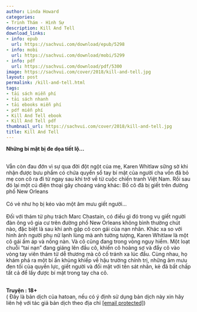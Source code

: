 ```yaml
---
author: Linda Howard
categories:
- Trinh Thám - Hình Sự
description: Kill And Tell
download_links:
- info: epub
  url: https://sachvui.com/download/epub/5298
- info: mobi
  url: https://sachvui.com/download/mobi/5299
- info: pdf
  url: https://sachvui.com/download/pdf/5300
image: https://sachvui.com/cover/2018/kill-and-tell.jpg
layout: post
permalink: /kill-and-tell.html
tags:
- tải sách miễn phí
- tải sách nhanh
- tải ebooks miễn phí
- pdf miễn phí
- Kill And Tell ebook
- Kill And Tell pdf
thumbnail_url: https://sachvui.com/cover/2018/kill-and-tell.jpg
title: Kill And Tell
---
```


 <div class="item-desc text-justify"> <p><strong>Những bí mật bị đe dọa tiết lộ…</strong></p><p><br>Vẫn còn đau đớn vì sự qua đời đột ngột của mẹ, Karen Whitlaw sững sờ khi nhận được bưu phẩm có chứa quyển sổ tay bí mật của người cha vốn đã bỏ mẹ con cô ra đi từ ngay sau khi trở về từ cuộc chiến tranh Việt Nam. Rồi sau đó lại một cú điện thoại gây choáng váng khác: Bố cô đã bị giết trên đường phố New Orleans<br><br>Có vẻ như họ bị kéo vào một âm mưu giết người…<br><br>Đối với thám tử phụ trách Marc Chastain, có điều gì đó trong vụ giết người đàn ông vô gia cư trên đường phố New Orleans không bình thường chút nào, đặc biệt là sau khi anh gặp cô con gái của nạn nhân. Khác xa so với hình ảnh người phụ nữ lạnh lùng mà anh tưởng tượng, Karen Whitlaw là một cô gái ấm áp và nồng nàn. Và cô cũng đang trong vòng nguy hiểm. Một loạt chuỗi “tai nạn” đang giáng lên đầu cô, khiến cô hoảng sợ và đẩy cô vào vòng tay viên thám tử dễ thương mà cô cố tránh xa lúc đầu. Cùng nhau, họ khám phá ra một bí ẩn khủng khiếp về hậu trường chính trị, những âm mưu đen tối của quyền lực, giết người và đối mặt với tên sát nhân, kẻ đã bất chấp tất cả để lấy được bí mật trong tay cha cô.<br> </p><p><strong>Truyện : 18+</strong><br>( Đây là bản dịch của hatoan, nếu có ý định sử dụng bản dịch này xin hãy liên hệ với tác giả bản dịch theo địa chỉ <a href="/cdn-cgi/l/email-protection#a7cfc8c6c9c0cfc6d1c5c1e7c0cac6cecb89c4c8ca"><span class="__cf_email__" data-cfemail="cca4a3ada2aba4adbaaeaa8caba1ada5a0e2afa3a1">[email protected]</span></a>)</p> </div>
